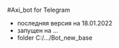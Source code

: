 #Axi_bot for Telegram
* последняя версия на 18.01.2022
* запущен на ...
* folder C:/.../Bot_new_base
